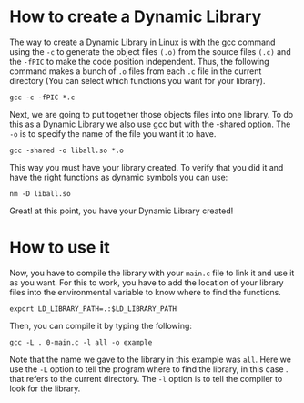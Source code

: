 # How to create a Dynamic Library
The way to create a Dynamic Library in Linux is with the gcc command using the `-c` to generate the object files `(.o)` from the source files `(.c)` and the `-fPIC` to make the code position independent. Thus, the following command makes a bunch of `.o` files from each `.c` file in the current directory (You can select which functions you want for your library).

```
gcc -c -fPIC *.c
```

Next, we are going to put together those objects files into one library. To do this as a Dynamic Library we also use gcc but with the -shared option. The `-o` is to specify the name of the file you want it to have.

```
gcc -shared -o liball.so *.o
```

This way you must have your library created. To verify that you did it and have the right functions as dynamic symbols you can use:

```
nm -D liball.so
```

Great! at this point, you have your Dynamic Library created!

# How to use it
Now, you have to compile the library with your `main.c` file to link it and use it as you want. For this to work, you have to add the location of your library files into the environmental variable to know where to find the functions.

```
export LD_LIBRARY_PATH=.:$LD_LIBRARY_PATH
```

Then, you can compile it by typing the following:

```
gcc -L . 0-main.c -l all -o example
```

Note that the name we gave to the library in this example was `all`. Here we use the `-L` option to tell the program where to find the library, in this case . that refers to the current directory. The `-l` option is to tell the compiler to look for the library.
